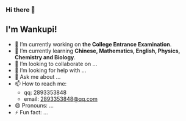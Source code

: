 ### Hi there 👋

## I'm Wankupi!

- 🔭 I’m currently working on **the College Entrance Examination**.
- 🌱 I’m currently learning **Chinese, Mathematics, English, Physics, Chemistry and Biology**.
- 👯 I’m looking to collaborate on ...
- 🤔 I’m looking for help with ...
- 💬 Ask me about ...
- 📫 How to reach me:  
  * qq: 2893353848  
  * email: 2893353848@qq.com
- 😄 Pronouns: ...
- ⚡ Fun fact: ...

<!--
**Wankupi/Wankupi** is a ✨ _special_ ✨ repository because its `README.md` (this file) appears on your GitHub profile.

Here are some ideas to get you started:

- 🔭 I’m currently working on ...
- 🌱 I’m currently learning ...
- 👯 I’m looking to collaborate on ...
- 🤔 I’m looking for help with ...
- 💬 Ask me about ...
- 📫 How to reach me: ...
- 😄 Pronouns: ...
- ⚡ Fun fact: ...
-->
